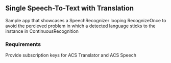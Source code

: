 ## Single Speech-To-Text with Translation
Sample app that showcases a SpeechRecognizer looping RecognizeOnce to avoid the percieved problem in which a detected language sticks to the instance in ContinuousRecognition

### Requirements
Provide subscription keys for ACS Translator and ACS Speech